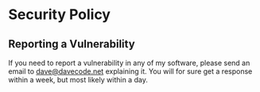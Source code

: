 # Security Policy

## Reporting a Vulnerability
If you need to report a vulnerability in any of my software, please send an email to [dave@davecode.net](mailto:dave@davecode.net) explaining it. You will for sure get a response within a week, but most likely within a day.
